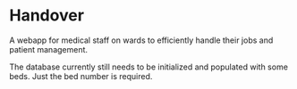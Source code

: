 # Handover
A webapp for medical staff on wards to efficiently handle their jobs and patient management.

The database currently still needs to be initialized and populated with some beds. Just the bed number is required.
